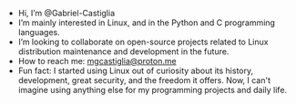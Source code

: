 -  Hi, I’m @Gabriel-Castiglia
-  I’m mainly interested in Linux, and in the Python and C programming languages.
-  I’m looking to collaborate on open-source projects related to Linux distribution maintenance and development in the future.
-  How to reach me: mgcastiglia@proton.me
-  Fun fact: I started using Linux out of curiosity about its history, development, great security, and the freedom it offers. Now, I can't imagine using anything else for my programming projects and daily life.

<!---
Gabriel-Castiglia/Gabriel-Castiglia is a ✨ special ✨ repository because its `README.md` (this file) appears on your GitHub profile.
You can click the Preview link to take a look at your changes.
--->
